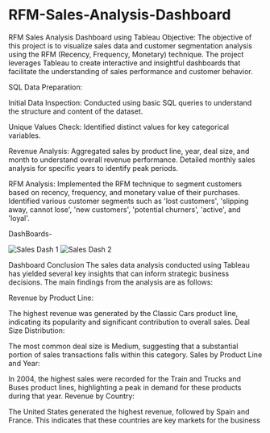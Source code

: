 # RFM-Sales-Analysis-Dashboard
RFM Sales Analysis Dashboard  using  Tableau
Objective:
The objective of this project is to visualize sales data and customer segmentation analysis using the RFM (Recency, Frequency, Monetary) technique. The project leverages Tableau to create interactive and insightful dashboards that facilitate the understanding of sales performance and customer behavior.

SQL Data Preparation:

Initial Data Inspection: Conducted using basic SQL queries to understand the structure and content of the dataset.

Unique Values Check: Identified distinct values for key categorical variables.

Revenue Analysis:
Aggregated sales by product line, year, deal size, and month to understand overall revenue performance.
Detailed monthly sales analysis for specific years to identify peak periods.

RFM Analysis:
Implemented the RFM technique to segment customers based on recency, frequency, and monetary value of their purchases.
Identified various customer segments such as 'lost customers', 'slipping away, cannot lose', 'new customers', 'potential churners', 'active', and 'loyal'.

DashBoards-

![Sales Dash 1](https://github.com/Shubhi67/RFM-Sales-Analysis-Dashboard/assets/126231638/c1971e1f-7ec0-4ea1-819a-dba3f78ff425)
![Sales Dash 2](https://github.com/Shubhi67/RFM-Sales-Analysis-Dashboard/assets/126231638/4b8b25ef-bd0f-4708-b410-102382fde0c7)

Dashboard Conclusion
The sales data analysis conducted using Tableau has yielded several key insights that can inform strategic business decisions. The main findings from the analysis are as follows:

Revenue by Product Line:

The highest revenue was generated by the Classic Cars product line, indicating its popularity and significant contribution to overall sales.
Deal Size Distribution:

The most common deal size is Medium, suggesting that a substantial portion of sales transactions falls within this category.
Sales by Product Line and Year:

In 2004, the highest sales were recorded for the Train and Trucks and Buses product lines, highlighting a peak in demand for these products during that year.
Revenue by Country:

The United States generated the highest revenue, followed by Spain and France. This indicates that these countries are key markets for the business


